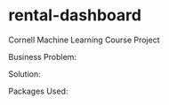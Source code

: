 # rental-dashboard

Cornell Machine Learning Course Project 

Business Problem:

Solution:

Packages Used:
